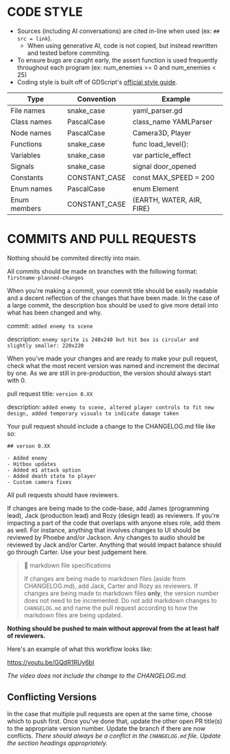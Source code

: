 # CODE STYLE

- Sources (including AI conversations) are cited in-line when used (ex: `## src = link`).
  - When using generative AI, code is not copied, but instead rewritten and tested before commiting.
- To ensure bugs are caught early, the assert function is used frequently throughout each program (ex: num_enemies >= 0 and num_enemies < 25)
- Coding style is built off of GDScript's [official style guide](https://docs.godotengine.org/en/stable/tutorials/scripting/gdscript/gdscript_styleguide.html).

| Type         | Convention    | Example                   |
| ------------ | ------------- | ------------------------- |
| File names   | snake_case    | yaml_parser.gd            |
| Class names  | PascalCase    | class_name YAMLParser     |
| Node names   | PascalCase    | Camera3D, Player          |
| Functions    | snake_case    | func load_level():        |
| Variables    | snake_case    | var particle_effect       |
| Signals      | snake_case    | signal door_opened        |
| Constants    | CONSTANT_CASE | const MAX_SPEED = 200     |
| Enum names   | PascalCase    | enum Element              |
| Enum members | CONSTANT_CASE | {EARTH, WATER, AIR, FIRE} |

# COMMITS AND PULL REQUESTS

Nothing should be commited directly into main.

All commits should be made on branches with the following format:
`firstname-planned-changes`

When you're making a commit, your commit title should be easily readable and a decent reflection of the changes that have been made. In the case of a large commit, the description box should be used to give more detail into what has been changed and why.

commit: `added enemy to scene`

description: `enemy sprite is 240x240 but hit box is circular and slightly smaller: 220x220`

When you've made your changes and are ready to make your pull request, check what the most recent version was named and increment the decimal by one. As we are still in pre-production, the version should always start with 0.

pull request title: `version 0.XX`

description: `added enemy to scene, altered player controls to fit new design, added temporary visuals to indicate damage taken`

Your pull request should include a change to the CHANGELOG.md file like so:

```
## verson 0.XX

- Added enemy
- Hitbox updates
- Added m1 attack option
- Added death state to player
- Custom camera fixes
```

All pull requests should have reviewers. 

If changes are being made to the code-base, add James (programming lead), Jack (production lead) and Rozy (design lead) as reviewers. If you're impacting a part of the code that overlaps with anyone elses role, add them as well. For instance, anything that involves changes to UI should be reviewed by Phoebe and/or Jackson. Any changes to audio should be reviewed by Jack and/or Carter. Anything that would impact balance should go through Carter. Use your best judgement here.

> 📑 markdown file specifications
>
> If changes are being made to markdown files (aside from CHANGELOG.md), add Jack, Carter and Rozy as reviewers. If changes are being made to markdown files **only**, the version number does not need to be incremented. Do not add markdown changes to `CHANGELOG.md` and name the pull request according to how the markdown files are being updated.

**Nothing should be pushed to main without approval from the at least half of reviewers.**

Here's an example of what this workflow looks like:

https://youtu.be/GQdR1RUy6bI

*The video does not include the change to the CHANGELOG.md.*

## Conflicting Versions

In the case that multiple pull requests are open at the same time, choose which to push first. Once you've done that, update the other open PR title(s) to the appropriate version number. Update the branch if there are now conflicts. *There should always be a conflict in the `CHANGELOG.md` file. Update the section headings appropriately.*

